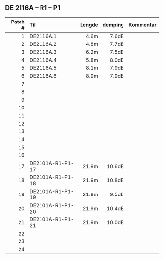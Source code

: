 
## DE 2116A – R1 – P1

|Patch #|Til|Lengde|demping|Kommentar|
|---:|:---|---:|---:|:---|
|1|DE2116A.1|4.6m|7.6dB||
|2|DE2116A.2|4.8m|7.7dB||
|3|DE2116A.3|6.2m|7.5dB||
|4|DE2116A.4|5.8m|8.0dB||
|5|DE2116A.5|8.1m|7.9dB||
|6|DE2116A.6|8.9m|7.9dB||
|7||||
|8||||
|9||||
|10||||
|11||||
|12||||
|13||||
|14||||
|15||||
|16||||
|17|DE2101A-R1-P1-17|21.9m|10.6dB||
|18|DE2101A-R1-P1-18|21.9m|10.8dB||
|19|DE2101A-R1-P1-19|21.9m|9.5dB||
|20|DE2101A-R1-P1-20|21.9m|10.4dB||
|21|DE2101A-R1-P1-21|21.9m|10.0dB||
|22||||
|23||||
|24||||
